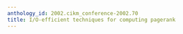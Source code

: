 ```yaml
---
anthology_id: 2002.cikm_conference-2002.70
title: I/O-efficient techniques for computing pagerank
---
```

